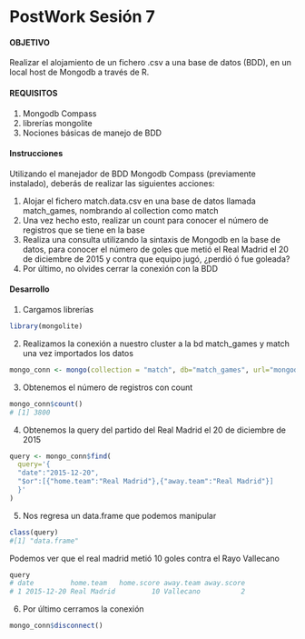 # PostWork Sesión 7

#### OBJETIVO
Realizar el alojamiento de un fichero .csv a una base de datos (BDD), en un local host de Mongodb a través de R.

#### REQUISITOS
1. Mongodb Compass
2. librerías mongolite
3. Nociones básicas de manejo de BDD

#### Instrucciones
Utilizando el manejador de BDD Mongodb Compass (previamente instalado), deberás de realizar las siguientes acciones:   
1. Alojar el fichero match.data.csv en una base de datos llamada match_games, nombrando al collection como match
2. Una vez hecho esto, realizar un count para conocer el número de registros que se tiene en la base
3. Realiza una consulta utilizando la sintaxis de Mongodb en la base de datos, para conocer el número de goles que metió el Real Madrid el 20 de diciembre de 2015 y contra que equipo jugó, ¿perdió ó fue goleada?
4. Por último, no olvides cerrar la conexión con la BDD

#### Desarrollo
1. Cargamos librerías
```r
library(mongolite)
```
2. Realizamos la conexión a nuestro cluster a la bd match_games y match una vez importados los datos
```r
mongo_conn <- mongo(collection = "match", db="match_games", url="mongodb+srv://mongouser0:o0V7HJaBhYtKgM7N@cluster0.t5c60.mongodb.net/test")
```
3. Obtenemos el número de registros con count
```r
mongo_conn$count()
# [1] 3800
```
4. Obtenemos la query del partido del Real Madrid el 20 de diciembre de 2015
```r
query <- mongo_conn$find(
  query='{
  "date":"2015-12-20", 
  "$or":[{"home.team":"Real Madrid"},{"away.team":"Real Madrid"}]
  }'
)
```
5. Nos regresa un data.frame que podemos manipular
```r
class(query)
#[1] "data.frame"
```
Podemos ver que el real madrid metió 10 goles contra el Rayo Vallecano
```r
query
# date         home.team   home.score away.team away.score
# 1 2015-12-20 Real Madrid         10 Vallecano          2
```

6. Por último cerramos la conexión
```r
mongo_conn$disconnect()
```
